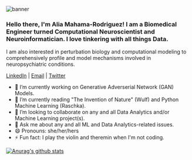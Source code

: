 ![banner](https://user-images.githubusercontent.com/62684338/152422718-f5f5357c-e51d-4c78-8c49-212643bb0ef9.png)
 
### Hello there, I'm Alia Mahama-Rodriguez! I am a Biomedical Engineer turned Computational Neuroscientist and Neuroinformatician. I love tinkering with all things Data. 

I am also interested in perturbation biology and computational modeling to comprehensively profile and model mechanisms involved in neuropsychiatric conditions.

 [LinkedIn](https://www.linkedin.com/in/aliamahama-rodriguez/) | [Email](alia.mahama@gmail.com) | [Twitter](https://twitter.com/alia_mrod)

- 🔭 I’m currently working on Generative Adverserial Network (GAN) Models. 
- 🌱 I’m currently reading "The Invention of Nature" (Wulf) and Python Machine Learning (Raschka).
- 👯 I’m looking to collaborate on any and all Data Analytics and/or Machine Learning project(s).
- 💬 Ask me about any and all ML and Data Analytics-related issues.
- 😄 Pronouns: she/her/hers
- ⚡ Fun fact: I play the violin and theremin when I'm not coding.


[![Anurag's github stats](https://github-readme-stats.vercel.app/api?username=aliamrod)](https://github.com/aliamrod/github-readme-stats)



